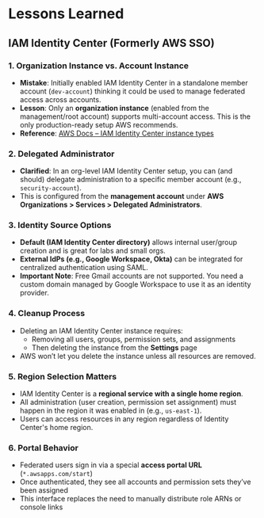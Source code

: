 # Lessons Learned

## IAM Identity Center (Formerly AWS SSO)

### 1. Organization Instance vs. Account Instance

- **Mistake**: Initially enabled IAM Identity Center in a standalone member account (`dev-account`) thinking it could be used to manage federated access across accounts.
- **Lesson**: Only an **organization instance** (enabled from the management/root account) supports multi-account access. This is the only production-ready setup AWS recommends.
- **Reference**: [AWS Docs – IAM Identity Center instance types](https://docs.aws.amazon.com/singlesignon/latest/userguide/what-is.html)

### 2. Delegated Administrator

- **Clarified**: In an org-level IAM Identity Center setup, you can (and should) delegate administration to a specific member account (e.g., `security-account`).
- This is configured from the **management account** under **AWS Organizations > Services > Delegated Administrators**.

### 3. Identity Source Options

- **Default (IAM Identity Center directory)** allows internal user/group creation and is great for labs and small orgs.
- **External IdPs (e.g., Google Workspace, Okta)** can be integrated for centralized authentication using SAML.
- **Important Note**: Free Gmail accounts are not supported. You need a custom domain managed by Google Workspace to use it as an identity provider.

### 4. Cleanup Process

- Deleting an IAM Identity Center instance requires:
  - Removing all users, groups, permission sets, and assignments
  - Then deleting the instance from the **Settings** page
- AWS won’t let you delete the instance unless all resources are removed.

### 5. Region Selection Matters

- IAM Identity Center is a **regional service with a single home region**.
- All administration (user creation, permission set assignment) must happen in the region it was enabled in (e.g., `us-east-1`).
- Users can access resources in any region regardless of Identity Center's home region.

### 6. Portal Behavior

- Federated users sign in via a special **access portal URL** (`*.awsapps.com/start`)
- Once authenticated, they see all accounts and permission sets they’ve been assigned
- This interface replaces the need to manually distribute role ARNs or console links
